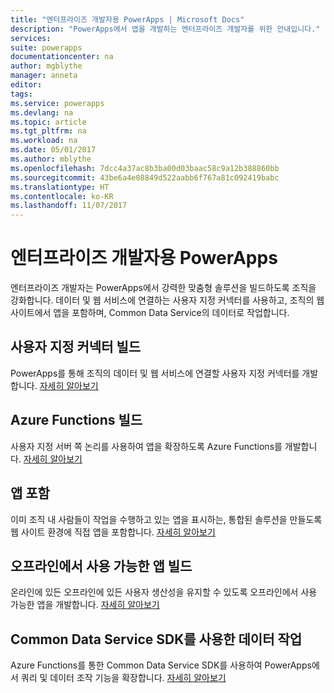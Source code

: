 ```yaml
---
title: "엔터프라이즈 개발자용 PowerApps | Microsoft Docs"
description: "PowerApps에서 앱을 개발하는 엔터프라이즈 개발자를 위한 안내입니다."
services: 
suite: powerapps
documentationcenter: na
author: mgblythe
manager: anneta
editor: 
tags: 
ms.service: powerapps
ms.devlang: na
ms.topic: article
ms.tgt_pltfrm: na
ms.workload: na
ms.date: 05/01/2017
ms.author: mblythe
ms.openlocfilehash: 7dcc4a37ac8b3ba00d03baac58c9a12b388860bb
ms.sourcegitcommit: 43be6a4e08849d522aabb6f767a81c092419babc
ms.translationtype: HT
ms.contentlocale: ko-KR
ms.lasthandoff: 11/07/2017
---
```

# <a name="powerapps-for-enterprise-developers"></a>엔터프라이즈 개발자용 PowerApps
엔터프라이즈 개발자는 PowerApps에서 강력한 맞춤형 솔루션을 빌드하도록 조직을 강화합니다. 데이터 및 웹 서비스에 연결하는 사용자 지정 커넥터를 사용하고, 조직의 웹 사이트에서 앱을 포함하며, Common Data Service의 데이터로 작업합니다.

## <a name="build-custom-connectors"></a>사용자 지정 커넥터 빌드
PowerApps를 통해 조직의 데이터 및 웹 서비스에 연결할 사용자 지정 커넥터를 개발합니다. [자세히 알아보기](register-custom-api.md)

## <a name="build-azure-functions"></a>Azure Functions 빌드
사용자 지정 서버 쪽 논리를 사용하여 앱을 확장하도록 Azure Functions를 개발합니다. [자세히 알아보기](https://powerapps.microsoft.com/blog/using-azure-functions-in-powerapps/)

## <a name="embed-apps"></a>앱 포함
이미 조직 내 사람들이 작업을 수행하고 있는 앱을 표시하는, 통합된 솔루션을 만들도록 웹 사이트 환경에 직접 앱을 포함합니다. [자세히 알아보기](embed-apps-dev.md)

## <a name="build-offline-capable-apps"></a>오프라인에서 사용 가능한 앱 빌드
온라인에 있든 오프라인에 있든 사용자 생산성을 유지할 수 있도록 오프라인에서 사용 가능한 앱을 개발합니다. [자세히 알아보기](offline-apps.md)

## <a name="work-with-data-using-the-common-data-service-sdk"></a>Common Data Service SDK를 사용한 데이터 작업
Azure Functions를 통한 Common Data Service SDK를 사용하여 PowerApps에서 쿼리 및 데이터 조작 기능을 확장합니다. [자세히 알아보기](https://aka.ms/whgr2w)

